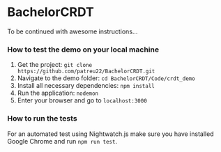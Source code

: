 # BachelorCRDT

To be continued with awesome instructions...

### How to test the demo on your local machine
1. Get the project: `git clone https://github.com/patreu22/BachelorCRDT.git`
2. Navigate to the demo folder: `cd BachelorCRDT/Code/crdt_demo`
3. Install all necessary dependencies: `npm install`
4. Run the application: `nodemon`
5. Enter your browser and go to `localhost:3000`

### How to run the tests
For an automated test using Nightwatch.js make sure you have installed Google Chrome and run `npm run test`.
